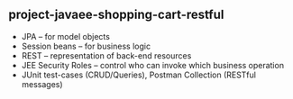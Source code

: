 ## project-javaee-shopping-cart-restful 

- JPA – for model objects
- Session beans – for business logic
- REST – representation of back-end resources
- JEE Security Roles – control who can invoke which business operation
- JUnit test-cases (CRUD/Queries), Postman Collection (RESTful messages) 
